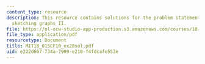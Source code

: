 ```yaml
---
content_type: resource
description: This resource contains solutions for the problem statements related to
  sketching graphs II.
file: https://ol-ocw-studio-app-production.s3.amazonaws.com/courses/18-01sc-single-variable-calculus-fall-2010/e222d667734a7909e218f4fdcafe553e_MIT18_01SCF10_ex28sol.pdf
file_type: application/pdf
resourcetype: Document
title: MIT18_01SCF10_ex28sol.pdf
uid: e222d667-734a-7909-e218-f4fdcafe553e
---
```

